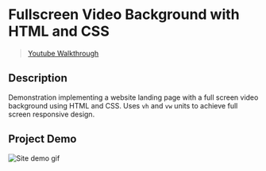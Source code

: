 # **Fullscreen Video Background with HTML and CSS**
> [Youtube Walkthrough](https://www.youtube.com/watch?v=Xy3GlrddZFI&list=WL&index=3)

## **Description**
Demonstration implementing a website landing page with a full screen video background using HTML and CSS. Uses `vh` and `vw` units to achieve full screen responsive design. 

## **Project Demo**
![Site demo gif](./video/demo_video_landing_page.gif)